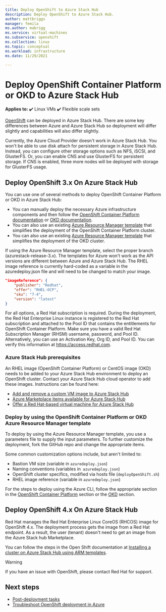 ```yaml
---
title: Deploy OpenShift to Azure Stack Hub 
description: Deploy OpenShift to Azure Stack Hub.
author: mattbriggs
manager: femila
ms.author: mabrigg
ms.service: virtual-machines
ms.subservice: openshift
ms.collection: linux
ms.topic: conceptual
ms.workload: infrastructure
ms.date: 11/29/2021

---
```


# Deploy OpenShift Container Platform or OKD to Azure Stack Hub

**Applies to:** :heavy_check_mark: Linux VMs :heavy_check_mark: Flexible scale sets 

[OpenShift](openshift-get-started.md) can be deployed in Azure Stack Hub. There are some key differences between Azure and Azure Stack Hub so deployment will differ slightly and capabilities will also differ slightly.

Currently, the Azure Cloud Provider doesn't work in Azure Stack Hub. You won't be able to use disk attach for persistent storage in Azure Stack Hub. Instead, you can configure other storage options such as NFS, iSCSI, and GlusterFS. Or, you can enable CNS and use GlusterFS for persistent storage. If CNS is enabled, three more nodes will be deployed with storage for GlusterFS usage.

## Deploy OpenShift 3.x On Azure Stack Hub

You can use one of several methods to deploy OpenShift Container Platform or OKD in Azure Stack Hub:

- You can manually deploy the necessary Azure infrastructure components and then follow the [OpenShift Container Platform documentation](https://docs.openshift.com/container-platform) or [OKD documentation](https://docs.okd.io).
- You can also use an existing [Azure Resource Manager template](https://github.com/Microsoft/openshift-container-platform/) that simplifies the deployment of the OpenShift Container Platform cluster.
- You can also use an existing [Azure Resource Manager template](https://github.com/Microsoft/openshift-origin) that simplifies the deployment of the OKD cluster.

If using the Azure Resource Manager template, select the proper branch (azurestack-release-3.x). The templates for Azure won't work as the API versions are different between Azure and Azure Stack Hub. The RHEL image reference is currently hard-coded as a variable in the azuredeploy.json file and will need to be changed to match your image.

```json
"imageReference": {
    "publisher": "Redhat",
    "offer": "RHEL-OCP",
    "sku": "7-4",
    "version": "latest"
}
```

For all options, a Red Hat subscription is required. During the deployment, the Red Hat Enterprise Linux instance is registered to the Red Hat subscription and attached to the Pool ID that contains the entitlements for OpenShift Container Platform.
Make sure you have a valid Red Hat Subscription Manager (RHSM) username, password, and Pool ID. Alternatively, you can use an Activation Key, Org ID, and Pool ID.  You can verify this information at https://access.redhat.com.

### Azure Stack Hub prerequisites

An RHEL image (OpenShift Container Platform) or CentOS image (OKD) needs to be added to your Azure Stack Hub environment to deploy an OpenShift cluster. Contact your Azure Stack Hub cloud operator to add these images. Instructions can be found here:

- [Add and remove a custom VM image to Azure Stack Hub](/azure-stack/operator/azure-stack-add-vm-image)
- [Azure Marketplace items available for Azure Stack Hub](/azure-stack/operator/azure-stack-marketplace-azure-items)
- [Offer a Red Hat-based virtual machine for Azure Stack Hub](/azure-stack/operator/azure-stack-redhat-create-upload-vhd)

### Deploy by using the OpenShift Container Platform or OKD Azure Resource Manager template

To deploy by using the Azure Resource Manager template, you use a parameters file to supply the input parameters. To further customize the deployment, fork the GitHub repo and change the appropriate items.

Some common customization options include, but aren't limited to:

- Bastion VM size (variable in `azuredeploy.json`)
- Naming conventions (variables in` azuredeploy.json`)
- OpenShift cluster specifics, modified via hosts file (`deployOpenShift.sh`)
- RHEL image reference (variable in `azuredeploy.json`)

For the steps to deploy using the Azure CLI, follow the appropriate section in the [OpenShift Container Platform](./openshift-container-platform-3x.md) section or the [OKD](./openshift-okd.md) section.
## Deploy OpenShift 4.x On Azure Stack Hub

Red Hat manages the Red Hat Enterprise Linux CoreOS (RHCOS) image for OpenShift 4.x. The deployment process gets the image from a Red Hat endpoint. As a result, the user (tenant) doesn't need to get an image from the Azure Stack hub Marketplace.

You can follow the steps in the Open Shift documentation at [Installing a cluster on Azure Stack Hub using ARM templates](https://docs.openshift.com/container-platform/4.9/installing/installing_azure_stack_hub/installing-azure-stack-hub-user-infra.html).

> [!WARNING]
If you have an issue with OpenShift, please contact Red Hat for support.
## Next steps

- [Post-deployment tasks](./openshift-container-platform-3x-post-deployment.md)
- [Troubleshoot OpenShift deployment in Azure](./openshift-container-platform-3x-troubleshooting.md)